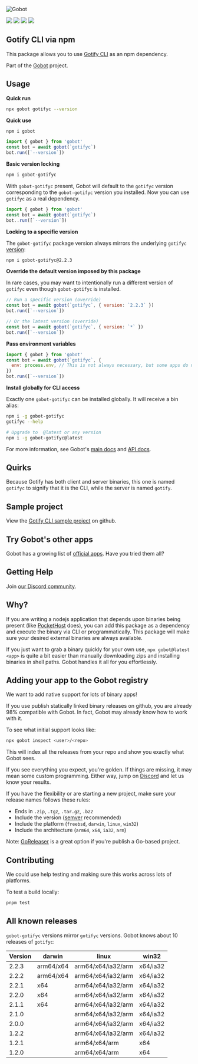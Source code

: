 ![Gobot](https://raw.githubusercontent.com/benallfree/gobot/v1.0.0-alpha.32/assets/gobot-banner-300x.png)

![](https://img.shields.io/npm/v/gobot-gotifyc) ![](https://img.shields.io/npm/dt/gobot-gotifyc) ![](https://img.shields.io/github/commit-activity/t/benallfree/gobot) ![](https://img.shields.io/github/stars/benallfree/gobot)

## Gotify CLI via npm

This package allows you to use [Gotify CLI](https://github.com/gotify/cli) as an npm dependency.

Part of the [Gobot](https://www.npmjs.com/package/gobot) project.

## Usage

**Quick run**

```bash
npx gobot gotifyc --version
```

**Quick use**

```bash
npm i gobot
```

```js
import { gobot } from 'gobot'
const bot = await gobot(`gotifyc`)
bot.run([`--version`])
```

**Basic version locking**

```bash
npm i gobot-gotifyc
```

With `gobot-gotifyc` present, Gobot will default to the `gotifyc` version corresponding to the `gobot-gotifyc` version you installed. Now you can use `gotifyc` as a real dependency.

```js
import { gobot } from 'gobot'
const bot = await gobot(`gotifyc`)
bot..run([`--version`])
```

**Locking to a specific version**

The `gobot-gotifyc` package version always mirrors the underlying `gotifyc` [version](#known-versions):

```bash
npm i gobot-gotifyc@2.2.3
```

**Override the default version imposed by this package**

In rare cases, you may want to intentionally run a different version of `gotifyc` even though `gobot-gotifyc` is installed.

```js
// Run a specific version (override)
const bot = await gobot(`gotifyc`, { version: `2.2.3` })
bot.run([`--version`])

// Or the latest version (override)
const bot = await gobot(`gotifyc`, { version: `*` })
bot.run([`--version`])
```

**Pass environment variables**

```js
import { gobot } from 'gobot'
const bot = await gobot(`gotifyc`, {
  env: process.env, // This is not always necessary, but some apps do need it
})
bot.run([`--version`])
```

**Install globally for CLI access**

Exactly one `gobot-gotifyc` can be installed globally. It will receive a bin alias:

```bash
npm i -g gobot-gotifyc
gotifyc --help

# Upgrade to  @latest or any version
npm i -g gobot-gotifyc@latest
```

For more information, see Gobot's [main docs](https://www.npmjs.com/package/gobot) and [API docs](https://github.com/benallfree/gobot/blob/v1.0.0-alpha.32/docs/readme.md).

## Quirks

Because Gotify has both client and server binaries, this one is named `gotifyc` to signify that it is the CLI, while the server is named `gotify`.

## Sample project

View the [Gotify CLI sample project](https://github.com/benallfree/gobot/tree/v1.0.0-alpha.32/src/apps/gotifyc/sample-project) on github.

## Try Gobot's other apps

Gobot has a growing list of [official apps](https://www.npmjs.com/package/gobot#official-gobot-apps). Have you tried them all?

## Getting Help

Join [our Discord community](https://discord.gg/977kMmFnXc).

## Why?

If you are writing a nodejs application that depends upon binaries being present (like [PocketHost](https://github.com/pockethost/pockethost) does), you can add this package as a dependency and execute the binary via CLI or programmatically. This package will make sure your desired external binaries are always available.

If you just want to grab a binary quickly for your own use, `npx gobot@latest <app>` is quite a bit easier than manually downloading zips and installing binaries in shell paths. Gobot handles it all for you effortlessly.

## Adding your app to the Gobot registry

We want to add native support for lots of binary apps!

If you use publish statically linked binary releases on github, you are already 98% compatible with Gobot. In fact, Gobot may already know how to work with it.

To see what initial support looks like:

```bash
npx gobot inspect <user>/<repo>
```

This will index all the releases from your repo and show you exactly what Gobot sees.

If you see everything you expect, you're golden. If things are missing, it may mean some custom programming. Either way, jump on [Discord](https://discord.gg/977kMmFnXc) and let us know your results.

If you have the flexibility or are starting a new project, make sure your release names follows these rules:

- Ends in `.zip`, `.tgz`, `.tar.gz`, `.bz2`
- Include the version ([semver](https://semver.org) recommended)
- Include the platform (`freebsd`, `darwin`, `linux`, `win32`)
- Include the architecture (`arm64`, `x64`, `ia32`, `arm`)

Note: [GoReleaser](https://goreleaser.com/) is a great option if you're publish a Go-based project.

## Contributing

We could use help testing and making sure this works across lots of platforms.

To test a build locally:

```bash
pnpm test
```

## All known releases

`gobot-gotifyc` versions mirror `gotifyc` versions. Gobot knows about 10 releases of `gotifyc`:

| Version | darwin    | linux              | win32    |
| ------- | --------- | ------------------ | -------- |
| 2.2.3   | arm64/x64 | arm64/x64/ia32/arm | x64/ia32 |
| 2.2.2   | arm64/x64 | arm64/x64/ia32/arm | x64/ia32 |
| 2.2.1   | x64       | arm64/x64/ia32/arm | x64/ia32 |
| 2.2.0   | x64       | arm64/x64/ia32/arm | x64/ia32 |
| 2.1.1   | x64       | arm64/x64/ia32/arm | x64/ia32 |
| 2.1.0   |           | arm64/x64/ia32/arm | x64/ia32 |
| 2.0.0   |           | arm64/x64/ia32/arm | x64/ia32 |
| 1.2.2   |           | arm64/x64/ia32/arm | x64/ia32 |
| 1.2.1   |           | arm64/x64/arm      | x64      |
| 1.2.0   |           | arm64/x64/arm      | x64      |
